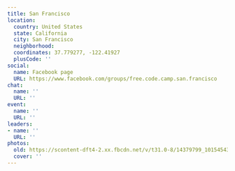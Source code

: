 ```yaml
---
title: San Francisco
location:
  country: United States
  state: California
  city: San Francisco
  neighborhood: 
  coordinates: 37.779277, -122.41927
  plusCode: ''
social:
  name: Facebook page
  URL: https://www.facebook.com/groups/free.code.camp.san.francisco
chat:
  name: ''
  URL: ''
event:
  name: ''
  URL: ''
leaders:
- name: ''
  URL: ''
photos:
  old: https://scontent-dft4-2.xx.fbcdn.net/v/t31.0-8/14379799_10154543981983588_5619695716027645878_o.jpg?oh=7465f28a4752a15d934e5cfee8bcef66&oe=5950D0DD
  cover: ''
---
```

